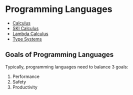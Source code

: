 # Programming Languages

- [Calculus](programming_languages/calculus.md)
- [SKI Calculus](programming_languages/ski_calculus.md)
- [Lambda Calculus](programming_languages/lambda_calculus.md)
- [Type Systems](programming_languages/type_systems.md)


## Goals of Programming Languages

Typically, programming languages need to balance 3 goals:

1. Performance
2. Safety
3. Productivity
